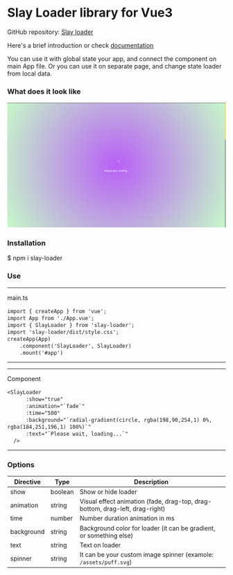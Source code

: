 # Slay Loader library for Vue3

GitHub repository: <a target="_blank" href="https://github.com/VladislavDekhtyarevv/slay-loader" >Slay loader</a>

Here's a brief  introduction or check <a href="https://vladislavdekhtyarevv.github.io/slay-loader/" >documentation</a>

You can use it with global state your app, and connect the component on main App file.
Or you can use it on separate page, and change state loader from local data.

### What does it look like
<p align="center">
    <img src="https://github.com/VladislavDekhtyarevv/slay-loader/blob/main/example.png" width="800px">
    <br>
</p>

### Installation

$ npm i slay-loader

### Use

--------
main.ts
```
import { createApp } from 'vue';
import App from './App.vue';
import { SlayLoader } from 'slay-loader';
import 'slay-loader/dist/style.css';
createApp(App)
    .component('SlayLoader', SlayLoader)
    .mount('#app')
```

-----

------
Component
```
<SlayLoader
      :show="true"
      :animation="`fade`"
      :time="500"
      :background="`radial-gradient(circle, rgba(198,90,254,1) 0%, rgba(184,251,196,1) 100%)`"
      :text="`Please wait, loading...`"
  />
```
------

### Options
Directive | Type | Description
--- | --- | ---
show | boolean | Show or hide loader
animation | string | Visual effect animation (fade, drag-top, drag-bottom, drag-left, drag-right)
time | number | Number duration animation in ms
background | string | Background color for loader (it can be gradient, or something else)
text | string | Text on loader
spinner | string | It can be your custom image spinner (examole: `/assets/puff.svg`)
